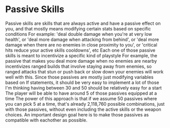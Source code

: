 # Passive Skills

Passive skills are skills that are always active and have a passive effect on you, and that mostly means modifying certain stats based on specific conditions
For example: 'deal double damage when you're at very low health', or 'deal more damage when attacking from behind', or 'deal more damage when there are no enemies in close proximity to you', or 'critical hits reduce your active skills cooldowns', etc
Each one of those passive skills is meant to incentivize a specific kind of playstyle
For example, the passive that makes you deal more damage when no enemies are nearby incentivizes ranged builds that involve staying away from enemies, so ranged attacks that stun or push back or slow down your enemies will work well with this.
Since those passives are mostly just modifying variables based on If statements, it should be very easy to implement a lot of those
I'm thinking having between 30 and 50 should be relatively easy for a start
The player will be able to have around 5 of those passives equipped at a time
The power of this approach is that if we assume 50 passives where you can pick 5 at a time, that's already 2,118,760 possible combinations, just with those passives, without even including the active skills or the weapon choices.
An important design goal here is to make those passives as compatible with eachother as possible.